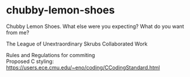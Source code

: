 # chubby-lemon-shoes
Chubby Lemon Shoes. What else were you expecting? What do you want from me?  
   
   The League of Unextraordinary Skrubs Collaborated Work  
   
Rules and Regulations for commiting  
Proposed C styling: https://users.ece.cmu.edu/~eno/coding/CCodingStandard.html  
